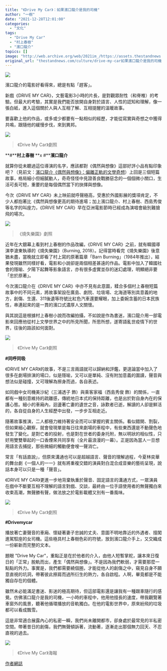 ```yaml
---
title: "《Drive My Car》：如果濱口龍介是我的司機"
author: "一樹"
date: "2021-12-28T12:01:00"
categories:
  - "文化"
tags:
  - "Drive My Car"
  - "村上春樹"
  - "濱口龍介"
topics: []
image: "http://web.archive.org/web/2021im_/https://assets.thestandnews.com/media/photos/Drivemycar.png"
original_url: "thestandnews.com/culture/drive-my-car如果濱口龍介是我的司機"
---
```

![](http://web.archive.org/web/2021im_/https://assets.thestandnews.com/media/photos/Drivemycar.png)

濱口龍介的電影好看得來，總是有點「趕客」。

新戲《DRIVE MY CAR》，文藝電影3小時的片長，是對觀眾耐性（和脊椎）的考驗。但最大的考驗，其實是我們能否放開自身對於語言、人性的認知和理解，像一張白紙，進入這個關於人與人互相了解、互相提醒的溫暖故事。

要喜歡上他的作品，或多或少都要有一點相似的經歷，才能從寫實與奇想之中獲得共鳴，跟隨他的緩慢步伐，來到異邦。

![](http://web.archive.org/web/2021im_/https://assets.thestandnews.com/media/photos/drivemycar1_7CFWWl5.jpeg)
> 《Drive My Car》劇照

**#****村上春樹** **x #****濱口龍介**

就算你從未聽過這位導演的名字，應該都對《偶然與想像》這部好評小品有點印象吧？（見前文：[濱口龍介《偶然與想像》：偏離正軌的文學奇想](http://web.archive.org/web/20211228044008/https://aobabungakubu.blogspot.com/2021/08/wheeloffortuneandfantasy.html)）上回是三個短篇故事，格局細小但細膩動人，奇奇怪怪中見證善良戰勝惡念的一個個微小關口，生活可長可短，重要的是每個偶然當下的抉擇與想像。

今次《DRIVE MY CAR》未上映前就呼聲極高，受惠於外國影展的獎項肯定，不少人都抱著比《偶然與想像更高的期待進場；加上濱口龍介、村上春樹、西島秀俊等名字的叫座力，《DRIVE MY CAR》早在亞洲電影節時已經成為演唱會級別難搶飛的場次。

![](http://web.archive.org/web/2021im_/https://assets.thestandnews.com/media/photos/burn.jpeg)
> 《燒失樂園》劇照

近年在大銀幕上看到村上春樹的作品改編，《DRIVE MY CAR》之前，就有韓國導演李滄東執導的《燒失樂園》（Burning, 2018）。記得當時看完《燒失樂園》後意猶未盡，當晚就立即看了村上寫的原著篇章「Barn Burning」（1984年推出），結果發現雖然同樣好看，電影和小說卻是兩個相差甚遠的作品。電影中加入了韓國社會的隱喻、夕陽下起舞等影象語言，亦有很多虛實並存的迷幻處理，明顯絕非要「忠於原著」。

今次濱口龍介在《DRIVE MY CAR》中亦不見有此意圖，糅合多個村上春樹短篇故事中的不同元素，將故事架設在廣島、劇院、垃圾場、北海道等別具意義的地方，創傷、生還、311後遺等符號比紅色汽車還要耀眼，加上委婉含蓄的日本民族性，串連起來的是一貫的濱口式濃厚人文關懷。

與其說這是根據村上春樹小說而改編拍攝，不如說是作為書迷，濱口龍介用一部電影來回應他從村上文學世界之中的所見所聞，所思所想，遂寄語亂世疫情下的世界，往後的路該如何面對。

![](http://web.archive.org/web/2021im_/https://assets.thestandnews.com/media/photos/c.jpeg)
> 《Drive My Car》劇照

**#同呼同吸**

《DRIVE MY CAR》的故事，不是三言兩語就可以歸納和評鑑，更遑論當中加入了很多在劇場排演的場口，似是隱喻，又可以是單純、沒有附加意義的圍讀，聲音與想法似是碰撞，又可理解為擦身而過，各自表述。

如同戲中女司機美沙紀（三浦透子 飾）與乘客家福（西島秀俊 飾）的關係，一直都有一種刻意維持的疏離感，傳統地日本式的保持距離，也是出於對自身內在的保護心態。細小的車廂內，迴盪著亡妻的遺世之音，詠歎者已逝，解讀的人卻是鮮活的，各自從自身的人生經歷中出發，一步步互相走近。

隨著故事推演，二人都極力維持著安全而可以掌握的賓主關係。看似錯開、割裂，但如果細心觀察，就會發現單是每日往來劇場的車程中，有些東西還是不動聲色地發生了變化。是對亡者的投射，也是對在世者的委身托附，無以明狀的相似性，只好用雙雙舉起的一口香煙來共同享有（全片最浪漫的一幕）。正是因為當人一旦想用語言去捕捉，那些微細的觸動便會嗖一聲消亡。

常言「有話直說」，但原來溝通也可以是超越語言、聲音的理解過程，今夏林奕華的舞台劇《一個人的一一》就有將重複交錯的演員對白混合成音樂的藝術呈現，說話本身可以只是一種「聲音」。

《DRIVE MY CAR》更進一步地背棄執重於聲音、固定語言的溝通方式，一眾演員在戲中不斷要互相不理解的語言對戲、交談，最終由一位手語使用者的無聲獨白來收束高潮，無聲勝有聲，做法放之於電影載體又別有一番風味。

![](http://web.archive.org/web/2021im_/https://assets.thestandnews.com/media/photos/photo03.jpeg)
> 《Drive My Car》劇照

**#Drivemycar**

播放著亡妻聲音的車廂、懷疑著妻子忠誠的丈夫、意圖不明地靠近的外遇者、擅闖進駕馭座的女司機。這些極具村上春樹色彩的符號，放到濱口龍介手上，又交織成一份嶄新而完整的文本。

題眼 "Drive My Car"，重點正是在於他者的介入，由他人短暫掌舵，讓本來日復日的「正常」脫軌而出，產生「偶然與想像」。不是因為我們軟弱，才需要那麼一點點的外力。事實是，我們都需要繞個圈，才能從他人的創傷之中，窺見自身不願意直視的坑洞，帶著彼此擦肩而過所衍生的熱力，各自啟程。人啊，畢竟都是不能獨自存在的個體。

雖然未必能滿足書迷、影迷的極高期待，但這部電影還是讓我有一種跟車隨行的感覺。仿佛濱口龍介是我的司機，一小時的車程中，他用他擅長的速度，帶我觀覽著車窗外的風景，聽著他循環播放的音軌獨白。在他的電影世界中，原來紛飛的垃圾都可以看成飄雪。

這是非常適合展露內心的私密一瞬，我們尚未離開都市，卻身處於最常見的半私密空間。帶著昔日的創傷，我們無聲傾訴著，流動著，逐漸走出那個無力回天、不忍直視的過去。

![](http://web.archive.org/web/2021im_/https://assets.thestandnews.com/media/photos/b.jpeg)
> 《Drive My Car》海報

[作者網誌](http://web.archive.org/web/20211228044008/http://aobabungakubu.blogspot.com/)